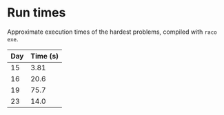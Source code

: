 # Run times

Approximate execution times of the hardest problems, compiled with `raco exe`.

| Day | Time (s) |
|-----|----------|
| 15  | 3.81     |
| 16  | 20.6     |
| 19  | 75.7     |
| 23  | 14.0     |
